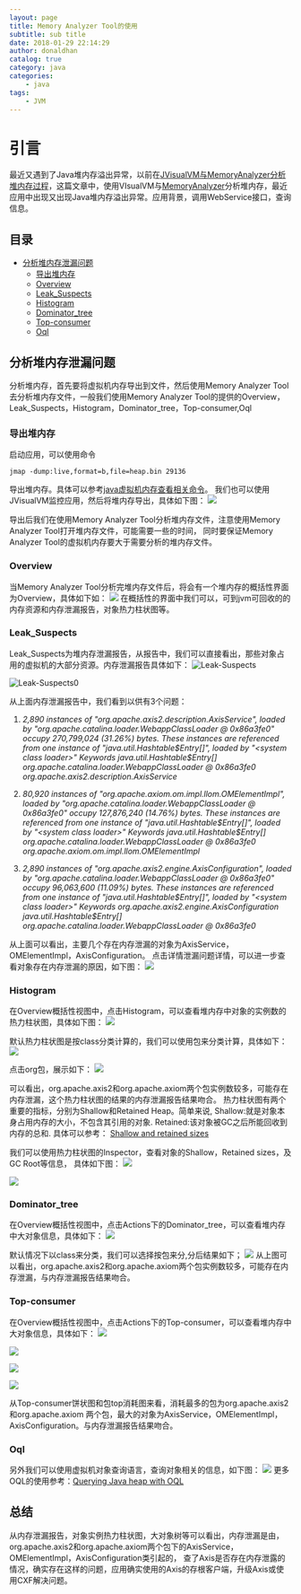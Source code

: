 ```yaml
---
layout: page
title: Memory Analyzer Tool的使用
subtitle: sub title
date: 2018-01-29 22:14:29
author: donaldhan
catalog: true
category: java
categories:
    - java
tags:
    - JVM
---
```


# 引言
最近又遇到了Java堆内存溢出异常，以前在[JVisualVM与MemoryAnalyzer分析堆内存过程][]，这篇文章中，使用VIsualVM与[MemoryAnalyzer][]分析堆内存，最近应用中出现又出现Java堆内存溢出异常。应用背景，调用WebService接口，查询信息。

## 目录
* [分析堆内存泄漏问题](#分析堆内存泄漏问题)
    * [导出堆内存](#导出堆内存)
    * [Overview](#overview)
    * [Leak_Suspects](#leak_suspects)
    * [Histogram](#histogram)
    * [Dominator_tree](#dominator_tree)
    * [Top-consumer](#top-consumer)
    * [Oql](#oql)
## 分析堆内存泄漏问题
分析堆内存，首先要将虚拟机内存导出到文件，然后使用Memory Analyzer Tool去分析堆内存文件，一般我们使用Memory Analyzer Tool的提供的Overview，Leak_Suspects，Histogram，Dominator_tree，Top-consumer,Oql

### 导出堆内存
启动应用，可以使用命令
```
jmap -dump:live,format=b,file=heap.bin 29136  
```
导出堆内存。具体可以参考[java虚拟机内存查看相关命令][]。
我们也可以使用JVisualVM监控应用，然后将堆内存导出，具体如下图：
![](/image/memory-analyzer/Java-VisualVm.png)

导出后我们在使用Memory Analyzer Tool分析堆内存文件，注意使用Memory Analyzer Tool打开堆内存文件，可能需要一些的时间，
同时要保证Memory Analyzer Tool的虚拟机内存要大于需要分析的堆内存文件。

### Overview
当Memory Analyzer Tool分析完堆内存文件后，将会有一个堆内存的概括性界面为Overview，具体如下如：
![](/image/memory-analyzer/overview.png)
在概括性的界面中我们可以，可到jvm可回收的的内存资源和内存泄漏报告，对象热力柱状图等。

### Leak_Suspects
Leak_Suspects为堆内存泄漏报告，从报告中，我们可以直接看出，那些对象占用的虚拟机的大部分资源。内存泄漏报告具体如下：
![Leak-Suspects](/image/memory-analyzer/Leak-Suspects.png)

![Leak-Suspects0](/image/memory-analyzer/Leak-Suspects0.png)

从上面内存泄漏报告中，我们看到以供有3个问题：
1. *2,890 instances of "org.apache.axis2.description.AxisService", loaded by "org.apache.catalina.loader.WebappClassLoader @ 0x86a3fe0" occupy 270,799,024 (31.26%) bytes. These instances are referenced from one instance of "java.util.Hashtable$Entry[]", loaded by "<system class loader>"  
Keywords
java.util.Hashtable$Entry[]
org.apache.catalina.loader.WebappClassLoader @ 0x86a3fe0
org.apache.axis2.description.AxisService*

2. *80,920 instances of "org.apache.axiom.om.impl.llom.OMElementImpl", loaded by "org.apache.catalina.loader.WebappClassLoader @ 0x86a3fe0" occupy 127,876,240 (14.76%) bytes. These instances are referenced from one instance of "java.util.Hashtable$Entry[]", loaded by "<system class loader>"   
Keywords
java.util.Hashtable$Entry[]
org.apache.catalina.loader.WebappClassLoader @ 0x86a3fe0   
org.apache.axiom.om.impl.llom.OMElementImpl*

3. *2,890 instances of "org.apache.axis2.engine.AxisConfiguration", loaded by "org.apache.catalina.loader.WebappClassLoader @ 0x86a3fe0" occupy 96,063,600 (11.09%) bytes. These instances are referenced from one instance of "java.util.Hashtable$Entry[]", loaded by "<system class loader>"  
Keywords
org.apache.axis2.engine.AxisConfiguration
java.util.Hashtable$Entry[]
org.apache.catalina.loader.WebappClassLoader @ 0x86a3fe0*

从上面可以看出，主要几个存在内存泄漏的对象为AxisService，OMElementImpl，AxisConfiguration。
点击详情泄漏问题详情，可以进一步查看对象存在内存泄漏的原因，如下图：
![](/image/memory-analyzer/Leak-Suspects1.png)



### Histogram
在Overview概括性视图中，点击Histogram，可以查看堆内存中对象的实例数的热力柱状图，具体如下图：
![](/image/memory-analyzer/Histogram-group-class.png)

默认热力柱状图是按class分类计算的，我们可以使用包来分类计算，具体如下：
![](/image/memory-analyzer/Histogram-group-package.png)

点击org包，展示如下：
![](/image/memory-analyzer/Histogram-group-package1.png)

可以看出，org.apache.axis2和org.apache.axiom两个包实例数较多，可能存在内存泄漏，这个热力柱状图的结果的内存泄漏报告结果吻合。
热力柱状图有两个重要的指标，分别为Shallow和Retained Heap。简单来说,
Shallow:就是对象本身占用内存的大小，不包含其引用的对象.
Retained:该对象被GC之后所能回收到内存的总和.
具体可以参考：
[Shallow and retained sizes][]

[Shallow and retained sizes]:https://www.yourkit.com/docs/java/help/sizes.jsp "Shallow and retained sizes"

我们可以使用热力柱状图的Inspector，查看对象的Shallow，Retained sizes，及GC Root等信息，
具体如下图：
![](/image/memory-analyzer/Histogram-inspector.png)  

![](/image/memory-analyzer/Histogram-inspector1.png)

### Dominator_tree
在Overview概括性视图中，点击Actions下的Dominator_tree，可以查看堆内存中大对象信息，具体如下：
![](/image/memory-analyzer/dominator-tree.png)

默认情况下以class来分类，我们可以选择按包来分,分后结果如下；
![](/image/memory-analyzer/dominator-tree-group-package.png)
从上图可以看出，org.apache.axis2和org.apache.axiom两个包实例数较多，可能存在内存泄漏，与内存泄漏报告结果吻合。

### Top-consumer
在Overview概括性视图中，点击Actions下的Top-consumer，可以查看堆内存中大对象信息，具体如下：
![](/image/memory-analyzer/top-consumer1.png)

![](/image/memory-analyzer/top-consumer2.png)


![](/image/memory-analyzer/top-consumer3.png)

![](/image/memory-analyzer/top-consumer4.png)

从Top-consumer饼状图和包top消耗图来看，消耗最多的包为org.apache.axis2和org.apache.axiom
两个包，最大的对象为AxisService，OMElementImpl，AxisConfiguration。与内存泄漏报告结果吻合。
### Oql
另外我们可以使用虚拟机对象查询语言，查询对象相关的信息，如下图：
![](/image/memory-analyzer/oql.png)
更多OQL的使用参考：[Querying Java heap with OQL][]


[Querying Java heap with OQL]:https://blogs.oracle.com/sundararajan/querying-java-heap-with-oql "Querying Java heap with OQL"

## 总结
从内存泄漏报告，对象实例热力柱状图，大对象树等可以看出，内存泄漏是由，org.apache.axis2和org.apache.axiom两个包下的AxisService，OMElementImpl，AxisConfiguration类引起的，
查了Axis是否存在内存泄露的情况，确实存在这样的问题，应用确实使用的Axis的存根客户端，升级Axis或使用CXF解决问题。

[JVisualVM与MemoryAnalyzer分析堆内存过程]:http://donald-draper.iteye.com/blog/2359052 "JVisualVM与MemoryAnalyzer分析堆内存过程"
[java虚拟机内存查看相关命令]:http://donald-draper.iteye.com/blog/2358771 "java虚拟机内存查看相关命令"
[MemoryAnalyzer]:http://wiki.eclipse.org/MemoryAnalyzer#HPROF_dumps_from_Sun_Virtual_Machines "Memory Analyzer Tool"
